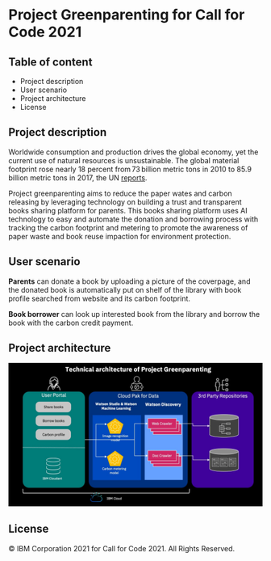 # Project Greenparenting for Call for Code 2021
## Table of content
- Project description
- User scenario
- Project architecture
- License

## Project description
Worldwide consumption and production drives the global economy, yet the current use of natural resources is unsustainable. The global material footprint rose nearly 18 percent from 73 billion metric tons in 2010 to 85.9 billion metric tons in 2017, the UN [reports](https://undocs.org/en/E/2020/57).

Project greenparenting aims to reduce the paper wates and carbon releasing by leveraging technology on building a trust and transparent books sharing platform for parents. This books sharing platform uses AI technology to easy and automate the donation and borrowing process with tracking the carbon footprint and metering to promote the awareness of paper waste and book reuse impaction for environment protection.

## User scenario
**Parents** can donate a book by uploading a picture of the coverpage, and the donated book is automatically put on shelf of the library with book profile searched from website and its carbon footprint.

**Book borrower** can look up interested book from the library and borrow the book with the carbon credit payment.

## Project architecture
![Architecture](./architecture.jpg)

## License
© IBM Corporation 2021 for Call for Code 2021. All Rights Reserved. 
